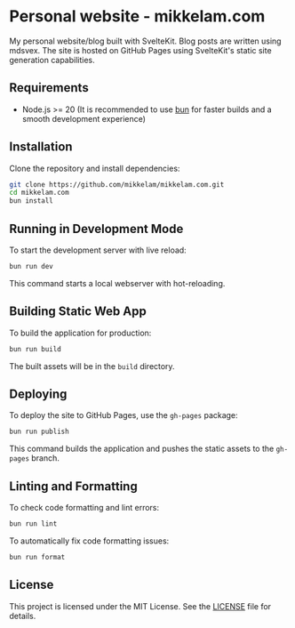# Personal website - mikkelam.com

My personal website/blog built with SvelteKit. Blog posts are written using mdsvex. The site is hosted on GitHub Pages using SvelteKit's static site generation capabilities.

## Requirements

- Node.js >= 20 (It is recommended to use [bun](https://bun.sh/) for faster builds and a smooth development experience)


## Installation

Clone the repository and install dependencies:

```sh
git clone https://github.com/mikkelam/mikkelam.com.git
cd mikkelam.com
bun install
```

## Running in Development Mode

To start the development server with live reload:

```sh
bun run dev
```

This command starts a local webserver with hot-reloading.

## Building Static Web App

To build the application for production:

```sh
bun run build
```

The built assets will be in the `build` directory.

## Deploying

To deploy the site to GitHub Pages, use the `gh-pages` package:

```sh
bun run publish
```

This command builds the application and pushes the static assets to the `gh-pages` branch.

## Linting and Formatting

To check code formatting and lint errors:

```sh
bun run lint
```

To automatically fix code formatting issues:

```sh
bun run format
```


## License
This project is licensed under the MIT License. See the [LICENSE](LICENSE) file for details.
